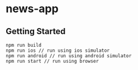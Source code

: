 # news-app

## Getting Started 
```
npm run build
npm run ios // run using ios simulator
npm run android // run using android simulator
npm run start // run using browser
```
